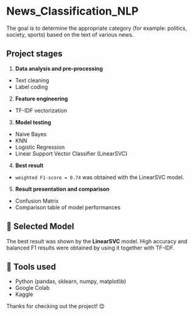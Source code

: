 # News_Classification_NLP

The goal is to determine the appropriate category (for example: politics, society, sports) based on the text of various news.

## Project stages

1. **Data analysis and pre-processing**
- Text cleaning
- Label coding
2. **Feature engineering**
- TF-IDF vectorization
3. **Model testing**
- Naive Bayes
- KNN
- Logistic Regression
- Linear Support Vector Classifier (LinearSVC)
4. **Best result**
- `weighted F1-score = 0.74` was obtained with the LinearSVC model.
5. **Result presentation and comparison**
- Confusion Matrix
- Comparison table of model performances

## 🤖 Selected Model

The best result was shown by the **LinearSVC** model. High accuracy and balanced F1 results were obtained by using it together with TF-IDF.

## 📌 Tools used

- Python (pandas, sklearn, numpy, matplotlib)
- Google Colab
- Kaggle

Thanks for checking out the project! 😊

